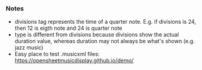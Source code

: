 ### Notes
- divisions tag represents the time of a quarter note. E.g. if divisions is 24, then 12 is eigth note and 24 is quarter note
- type is different from divisions because divisions show the actual duration value, whereas duration may not always be what's shown (e.g. jazz music)
- Easy place to test .musicxml files: https://opensheetmusicdisplay.github.io/demo/